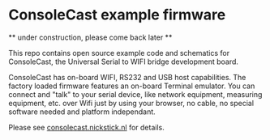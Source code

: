 ConsoleCast example firmware
=======================

**  under construction, please come back later  **

This repo contains open source example code and schematics for ConsoleCast, the Universal Serial to WIFI bridge development board.

ConsoleCast has on-board WIFI, RS232 and USB host capabilities. The factory loaded firmware features an on-board Terminal emulator. You can connect and "talk" to your serial device, like network equipment, measuring equipment, etc. over Wifi just by using your browser, no cable, no special software needed and platform independant.

Please see [consolecast.nickstick.nl](https://consolecast.nickstick.nl) for details.

